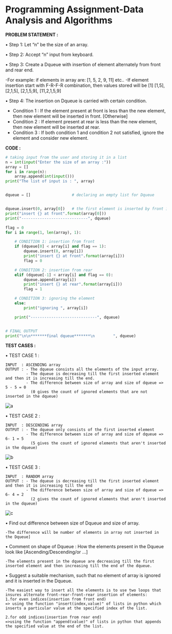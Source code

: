 
# Programming Assignment-Data Analysis and Algorithms 

**PROBLEM STATEMENT :**

• Step 1: Let “n” be the size of an array.

• Step 2: Accept “n” input from keyboard.

• Step 3: Create a Dqueue with insertion of element alternately from front and rear end. 
          
  -For example: if elements in array are: [1, 5, 2, 9, 11] etc..
  -If element insertion start with F-R-F-R combination, then values stored will be [1] [1,5], [2,1,5], [2,1,5,9], [11,2,1,5,9]
          
        
• Step 4: The insertion on Dqueue is carried with certain condition.
                      
  - Condition 1 : If the element present at front is less than the new element, then new element will be inserted in front. [Otherwise]
  - Condition 2 : If element present at rear is less than the new element, then new element will be inserted at rear.
  - Condition 3 : If both condition 1 and condition 2 not satisfied, ignore the element and consider new element.


**CODE :**
```py
# taking input from the user and storing it in a list
n = int(input("Enter the size of an array :"))
array = []
for i in range(n):
    array.append(int(input()))
print("The list of input is : ", array)


dqueue = []                  # declaring an empty list for Dqueue


dqueue.insert(0, array[0])   # the first element is inserted by front in the dqueue
print("insert {} at front".format(array[0]))
print("-----------------------------", dqueue)

flag = 0
for i in range(1, len(array), 1):

    # CONDITION 1: insertion from front
    if (dqueue[0] < array[i] and flag == 1):
        dqueue.insert(0, array[i])
        print("insert {} at front".format(array[i]))
        flag = 0

    # CONDITION 2: insertion from rear
    elif (dqueue[-1] < array[i] and flag == 0):
        dqueue.append(array[i])
        print("insert {} at rear".format(array[i]))
        flag = 1

    # CONDITION 3: ignoring the element
    else:
        print("ignoring ", array[i])

    print("-----------------------------", dqueue)


# FINAL OUTPUT
print("\n\n*******final dqueue*******\n        ", dqueue)
```

**TEST CASES :**

• TEST CASE 1 : 
                     
    INPUT  : ASCENDING array
    OUTPUT : - The dqueue consists all the elements of the input array.
             - The dqueue is decreasing till the first inserted element and then it is increasing till the end.
             - The difference between size of array and size of dqueue => 5 - 5 = 0 
               (0 gives the count of ignored elements that are not inserted in the dqueue)

  ![a](https://user-images.githubusercontent.com/113937257/202613187-286ad68f-adc7-4e85-b833-1dea59a2e3b3.png)


• TEST CASE 2 : 

    INPUT  : DESCENDING array
    OUTPUT : - The dqueue only consists of the first inserted element
             - The difference between size of array and size of dqueue =>  6- 1 = 5 
               (5 gives the count of ignored elements that aren't inserted in the dqueue)

  ![b](https://user-images.githubusercontent.com/113937257/202613254-224f1354-98cf-4777-abdf-50ce685b31f8.png)


• TEST CASE 3 :

    INPUT  : RANDOM array
    OUTPUT : - The dqueue is decreasing till the first inserted element and then it is increasing till the end
             - The difference between size of array and size of dqueue =>  6- 4 = 2 
               (2 gives the count of ignored elements that aren't inserted in the dqueue)

  ![c](https://user-images.githubusercontent.com/113937257/202613273-4075a0ec-49a9-4d4f-824e-fdbe80061e4e.png)
  
  
  
• Find out difference between size of Dqueue and size of array. 
             
    -The difference will be number of elements in array not inserted in the Dqueue]

• Comment on shape of Dqueue : How the elements present in the Dqueue look like [Ascending/Descending/or …]
    
    -The elements present in the dqueue are decreasing till the first inserted element and then increasing till the end of the dqueue.

• Suggest a suitable mechanism, such that no element of array is ignored and it is inserted in the Dqueue.

    -The easiest way to insert all the elements is to use two loops that insures alternate front-rear-front-rear insertion of elements:
    1.for even indices(insertion from front end)
    => using the function "insert(index,value)" of lists in python which inserts a particular value at the specified index of the list.
    
    2.for odd indices(insertion from rear end)
    =>using the function "append(value)" of lists in python that appends the specified value at the end of the list.
                

